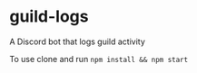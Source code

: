 # guild-logs
A Discord bot that logs guild activity

To use clone and run ``npm install && npm start``
